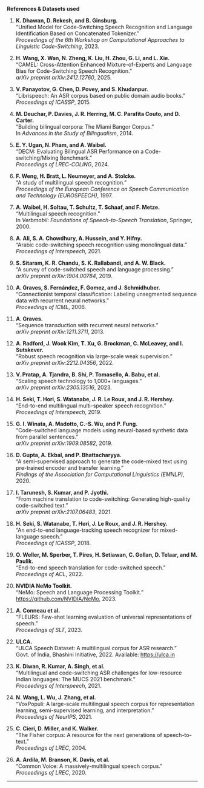 **References & Datasets used**

1. **K. Dhawan, D. Rekesh, and B. Ginsburg.**  
   “Unified Model for Code-Switching Speech Recognition and Language Identification Based on Concatenated Tokenizer.”  
   *Proceedings of the 6th Workshop on Computational Approaches to Linguistic Code-Switching*, 2023.

2. **H. Wang, X. Wan, N. Zheng, K. Liu, H. Zhou, G. Li, and L. Xie.**  
   “CAMEL: Cross-Attention Enhanced Mixture-of-Experts and Language Bias for Code-Switching Speech Recognition.”  
   *arXiv preprint arXiv:2412.12760*, 2025.

3. **V. Panayotov, G. Chen, D. Povey, and S. Khudanpur.**  
   “Librispeech: An ASR corpus based on public domain audio books.”  
   *Proceedings of ICASSP*, 2015.

4. **M. Deuchar, P. Davies, J. R. Herring, M. C. Parafita Couto, and D. Carter.**  
   “Building bilingual corpora: The Miami Bangor Corpus.”  
   In *Advances in the Study of Bilingualism*, 2014.

5. **E. Y. Ugan, N. Pham, and A. Waibel.**  
   “DECM: Evaluating Bilingual ASR Performance on a Code-switching/Mixing Benchmark.”  
   *Proceedings of LREC-COLING*, 2024.

6. **F. Weng, H. Bratt, L. Neumeyer, and A. Stolcke.**  
   “A study of multilingual speech recognition.”  
   *Proceedings of the European Conference on Speech Communication and Technology (EUROSPEECH)*, 1997.

7. **A. Waibel, H. Soltau, T. Schultz, T. Schaaf, and F. Metze.**  
   “Multilingual speech recognition.”  
   In *Verbmobil: Foundations of Speech-to-Speech Translation*, Springer, 2000.

8. **A. Ali, S. A. Chowdhury, A. Hussein, and Y. Hifny.**  
   “Arabic code-switching speech recognition using monolingual data.”  
   *Proceedings of Interspeech*, 2021.

9. **S. Sitaram, K. R. Chandu, S. K. Rallabandi, and A. W. Black.**  
   “A survey of code-switched speech and language processing.”  
   *arXiv preprint arXiv:1904.00784*, 2019.

10. **A. Graves, S. Fernández, F. Gomez, and J. Schmidhuber.**  
    “Connectionist temporal classification: Labeling unsegmented sequence data with recurrent neural networks.”  
    *Proceedings of ICML*, 2006.

11. **A. Graves.**  
    “Sequence transduction with recurrent neural networks.”  
    *arXiv preprint arXiv:1211.3711*, 2013.

12. **A. Radford, J. Wook Kim, T. Xu, G. Brockman, C. McLeavey, and I. Sutskever.**  
    “Robust speech recognition via large-scale weak supervision.”  
    *arXiv preprint arXiv:2212.04356*, 2022.

13. **V. Pratap, A. Tjandra, B. Shi, P. Tomasello, A. Babu, et al.**  
    “Scaling speech technology to 1,000+ languages.”  
    *arXiv preprint arXiv:2305.13516*, 2023.

14. **H. Seki, T. Hori, S. Watanabe, J. R. Le Roux, and J. R. Hershey.**  
    “End-to-end multilingual multi-speaker speech recognition.”  
    *Proceedings of Interspeech*, 2019.

15. **G. I. Winata, A. Madotto, C.-S. Wu, and P. Fung.**  
    “Code-switched language models using neural-based synthetic data from parallel sentences.”  
    *arXiv preprint arXiv:1909.08582*, 2019.

16. **D. Gupta, A. Ekbal, and P. Bhattacharyya.**  
    “A semi-supervised approach to generate the code-mixed text using pre-trained encoder and transfer learning.”  
    *Findings of the Association for Computational Linguistics (EMNLP)*, 2020.

17. **I. Tarunesh, S. Kumar, and P. Jyothi.**  
    “From machine translation to code-switching: Generating high-quality code-switched text.”  
    *arXiv preprint arXiv:2107.06483*, 2021.

18. **H. Seki, S. Watanabe, T. Hori, J. Le Roux, and J. R. Hershey.**  
    “An end-to-end language-tracking speech recognizer for mixed-language speech.”  
    *Proceedings of ICASSP*, 2018.

19. **O. Weller, M. Sperber, T. Pires, H. Setiawan, C. Gollan, D. Telaar, and M. Paulik.**  
    “End-to-end speech translation for code-switched speech.”  
    *Proceedings of ACL*, 2022.

20. **NVIDIA NeMo Toolkit.**  
    “NeMo: Speech and Language Processing Toolkit.”  
    <https://github.com/NVIDIA/NeMo>, 2023.

21. **A. Conneau et al.**  
    “FLEURS: Few-shot learning evaluation of universal representations of speech.”  
    *Proceedings of SLT*, 2023.

22. **ULCA.**  
    “ULCA Speech Dataset: A multilingual corpus for ASR research.”  
    Govt. of India, Bhashini Initiative, 2022. Available: <https://ulca.in>

23. **K. Diwan, R. Kumar, A. Singh, et al.**  
    “Multilingual and code-switching ASR challenges for low-resource Indian languages: The MUCS 2021 benchmark.”  
    *Proceedings of Interspeech*, 2021.

24. **N. Wang, L. Wu, J. Zhang, et al.**  
    “VoxPopuli: A large-scale multilingual speech corpus for representation learning, semi-supervised learning, and interpretation.”  
    *Proceedings of NeurIPS*, 2021.

25. **C. Cieri, D. Miller, and K. Walker.**  
    “The Fisher corpus: A resource for the next generations of speech-to-text.”  
    *Proceedings of LREC*, 2004.

26. **A. Ardila, M. Branson, K. Davis, et al.**  
    “Common Voice: A massively-multilingual speech corpus.”  
    *Proceedings of LREC*, 2020.

---

